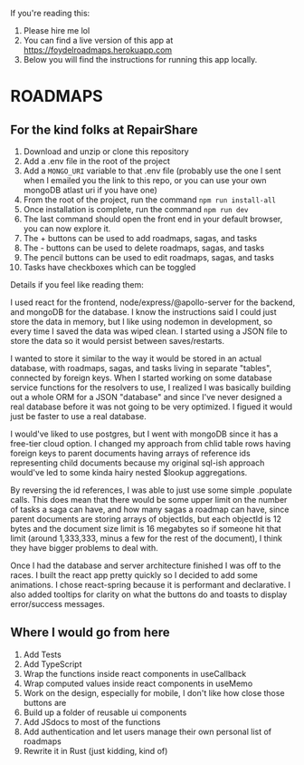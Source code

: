 If you're reading this:

1. Please hire me lol
2. You can find a live version of this app at https://foydelroadmaps.herokuapp.com
3. Below you will find the instructions for running this app locally.

# ROADMAPS

## For the kind folks at RepairShare

1. Download and unzip or clone this repository
2. Add a .env file in the root of the project
3. Add a `MONGO_URI` variable to that .env file (probably use the one I sent when I emailed you the link to this repo, or you can use your own mongoDB atlast uri if you have one)
4. From the root of the project, run the command `npm run install-all`
5. Once installation is complete, run the command `npm run dev`
6. The last command should open the front end in your default browser, you can now explore it.
7. The + buttons can be used to add roadmaps, sagas, and tasks
8. The - buttons can be used to delete roadmaps, sagas, and tasks
9. The pencil buttons can be used to edit roadmaps, sagas, and tasks
10. Tasks have checkboxes which can be toggled

Details if you feel like reading them:

I used react for the frontend, node/express/@apollo-server for the backend, and mongoDB for the database. I know the instructions said I could just store the data in memory, but I like using nodemon in development, so every time I saved the data was wiped clean. I started using a JSON file to store the data so it would persist between saves/restarts.

I wanted to store it similar to the way it would be stored in an actual database, with roadmaps, sagas, and tasks living in separate "tables", connected by foreign keys. When I started working on some database service functions for the resolvers to use, I realized I was basically building out a whole ORM for a JSON "database" and since I've never designed a real database before it was not going to be very optimized. I figued it would just be faster to use a real database.

I would've liked to use postgres, but I went with mongoDB since it has a free-tier cloud option. I changed my approach from chlid table rows having foreign keys to parent documents having arrays of reference ids representing child documents because my original sql-ish approach would've led to some kinda hairy nested $lookup aggregations.

By reversing the id references, I was able to just use some simple .populate calls. This does mean that there would be some upper limit on the number of tasks a saga can have, and how many sagas a roadmap can have, since parent documents are storing arrays of objectIds, but each objectId is 12 bytes and the document size limit is 16 megabytes so if someone hit that limit (around 1,333,333, minus a few for the rest of the document), I think they have bigger problems to deal with.

Once I had the database and server architecture finished I was off to the races. I built the react app pretty quickly so I decided to add some animations. I chose react-spring because it is performant and declarative. I also added tooltips for clarity on what the buttons do and toasts to display error/success messages.

## Where I would go from here

1. Add Tests
2. Add TypeScript
3. Wrap the functions inside react components in useCallback
4. Wrap computed values inside react components in useMemo
5. Work on the design, especially for mobile, I don't like how close those buttons are
6. Build up a folder of reusable ui components
7. Add JSdocs to most of the functions
8. Add authentication and let users manage their own personal list of roadmaps
9. Rewrite it in Rust (just kidding, kind of)
